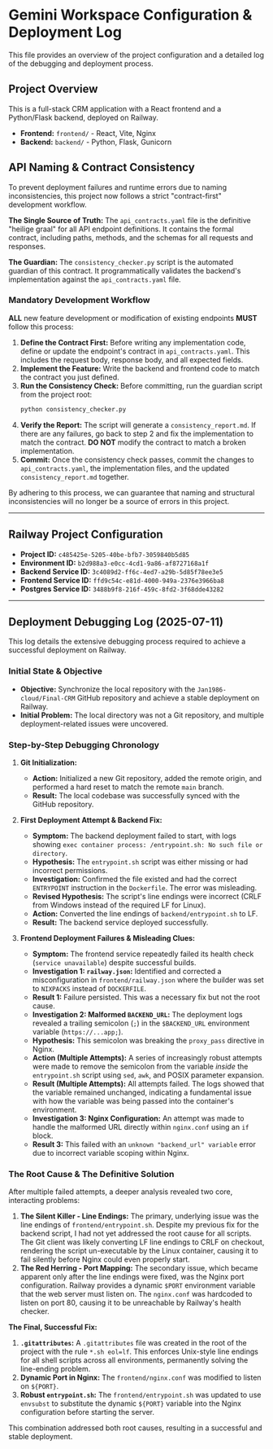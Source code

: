 # Gemini Workspace Configuration & Deployment Log

This file provides an overview of the project configuration and a detailed log of the debugging and deployment process.

## Project Overview

This is a full-stack CRM application with a React frontend and a Python/Flask backend, deployed on Railway.

-   **Frontend:** `frontend/` - React, Vite, Nginx
-   **Backend:** `backend/` - Python, Flask, Gunicorn

## API Naming & Contract Consistency

To prevent deployment failures and runtime errors due to naming inconsistencies, this project now follows a strict "contract-first" development workflow.

**The Single Source of Truth:**
The `api_contracts.yaml` file is the definitive "heilige graal" for all API endpoint definitions. It contains the formal contract, including paths, methods, and the schemas for all requests and responses.

**The Guardian:**
The `consistency_checker.py` script is the automated guardian of this contract. It programmatically validates the backend's implementation against the `api_contracts.yaml` file.

### Mandatory Development Workflow

**ALL** new feature development or modification of existing endpoints **MUST** follow this process:

1.  **Define the Contract First:** Before writing any implementation code, define or update the endpoint's contract in `api_contracts.yaml`. This includes the request body, response body, and all expected fields.
2.  **Implement the Feature:** Write the backend and frontend code to match the contract you just defined.
3.  **Run the Consistency Check:** Before committing, run the guardian script from the project root:
    ```bash
    python consistency_checker.py
    ```
4.  **Verify the Report:** The script will generate a `consistency_report.md`. If there are any failures, go back to step 2 and fix the implementation to match the contract. **DO NOT** modify the contract to match a broken implementation.
5.  **Commit:** Once the consistency check passes, commit the changes to `api_contracts.yaml`, the implementation files, and the updated `consistency_report.md` together.

By adhering to this process, we can guarantee that naming and structural inconsistencies will no longer be a source of errors in this project.

---

## Railway Project Configuration

-   **Project ID:** `c485425e-5205-40be-bfb7-3059840b5d85`
-   **Environment ID:** `b2d988a3-e0cc-4cd1-9a86-af8727168a1f`
-   **Backend Service ID:** `3c4089d2-ff6c-4ed7-a29b-5d85f78ee3e5`
-   **Frontend Service ID:** `ffd9c54c-e81d-4000-949a-2376e3966ba8`
-   **Postgres Service ID:** `3488b9f8-216f-459c-8fd2-3f68dde43282`

---

## Deployment Debugging Log (2025-07-11)

This log details the extensive debugging process required to achieve a successful deployment on Railway.

### Initial State & Objective

-   **Objective:** Synchronize the local repository with the `Jan1986-cloud/Final-CRM` GitHub repository and achieve a stable deployment on Railway.
-   **Initial Problem:** The local directory was not a Git repository, and multiple deployment-related issues were uncovered.

### Step-by-Step Debugging Chronology

1.  **Git Initialization:**
    -   **Action:** Initialized a new Git repository, added the remote origin, and performed a hard reset to match the remote `main` branch.
    -   **Result:** The local codebase was successfully synced with the GitHub repository.

2.  **First Deployment Attempt & Backend Fix:**
    -   **Symptom:** The backend deployment failed to start, with logs showing `exec container process: /entrypoint.sh: No such file or directory`.
    -   **Hypothesis:** The `entrypoint.sh` script was either missing or had incorrect permissions.
    -   **Investigation:** Confirmed the file existed and had the correct `ENTRYPOINT` instruction in the `Dockerfile`. The error was misleading.
    -   **Revised Hypothesis:** The script's line endings were incorrect (CRLF from Windows instead of the required LF for Linux).
    -   **Action:** Converted the line endings of `backend/entrypoint.sh` to LF.
    -   **Result:** The backend service deployed successfully.

3.  **Frontend Deployment Failures & Misleading Clues:**
    -   **Symptom:** The frontend service repeatedly failed its health check (`service unavailable`) despite successful builds.
    -   **Investigation 1: `railway.json`:** Identified and corrected a misconfiguration in `frontend/railway.json` where the builder was set to `NIXPACKS` instead of `DOCKERFILE`.
    -   **Result 1:** Failure persisted. This was a necessary fix but not the root cause.
    -   **Investigation 2: Malformed `BACKEND_URL`:** The deployment logs revealed a trailing semicolon (`;`) in the `$BACKEND_URL` environment variable (`https://...app;`).
    -   **Hypothesis:** This semicolon was breaking the `proxy_pass` directive in Nginx.
    -   **Action (Multiple Attempts):** A series of increasingly robust attempts were made to remove the semicolon from the variable *inside* the `entrypoint.sh` script using `sed`, `awk`, and POSIX parameter expansion.
    -   **Result (Multiple Attempts):** All attempts failed. The logs showed that the variable remained unchanged, indicating a fundamental issue with how the variable was being passed into the container's environment.
    -   **Investigation 3: Nginx Configuration:** An attempt was made to handle the malformed URL directly within `nginx.conf` using an `if` block.
    -   **Result 3:** This failed with an `unknown "backend_url" variable` error due to incorrect variable scoping within Nginx.

### The Root Cause & The Definitive Solution

After multiple failed attempts, a deeper analysis revealed two core, interacting problems:

1.  **The Silent Killer - Line Endings:** The primary, underlying issue was the line endings of `frontend/entrypoint.sh`. Despite my previous fix for the backend script, I had not yet addressed the root cause for all scripts. The Git client was likely converting LF line endings to CRLF on checkout, rendering the script un-executable by the Linux container, causing it to fail silently before Nginx could even properly start.
2.  **The Red Herring - Port Mapping:** The secondary issue, which became apparent only after the line endings were fixed, was the Nginx port configuration. Railway provides a dynamic `$PORT` environment variable that the web server must listen on. The `nginx.conf` was hardcoded to listen on port 80, causing it to be unreachable by Railway's health checker.

**The Final, Successful Fix:**

1.  **`.gitattributes`:** A `.gitattributes` file was created in the root of the project with the rule `*.sh eol=lf`. This enforces Unix-style line endings for all shell scripts across all environments, permanently solving the line-ending problem.
2.  **Dynamic Port in Nginx:** The `frontend/nginx.conf` was modified to listen on `${PORT}`.
3.  **Robust `entrypoint.sh`:** The `frontend/entrypoint.sh` was updated to use `envsubst` to substitute the dynamic `${PORT}` variable into the Nginx configuration before starting the server.

This combination addressed both root causes, resulting in a successful and stable deployment.

